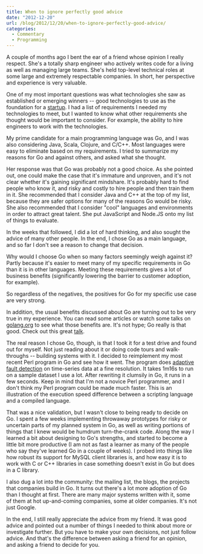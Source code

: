 ```yaml
---
title: When to ignore perfectly good advice
date: "2012-12-20"
url: /blog/2012/12/20/when-to-ignore-perfectly-good-advice/
categories:
  - Commentary
  - Programming
---
```

A couple of months ago I bent the ear of a friend whose opinion I really respect. She's a totally sharp engineer who actively writes code for a living as well as managing large teams. She's held top-level technical roles at some large and extremely respectable companies. In short, her perspective and experience is very valuable.

One of my most important questions was what technologies she saw as established or emerging winners -- good technologies to use as the foundation for a [startup](http://vividcortex.com). I had a list of requirements I needed my technologies to meet, but I wanted to know what other requirements she thought would be important to consider. For example, the ability to hire engineers to work with the technologies.

My prime candidate for a main programming language was Go, and I was also considering Java, Scala, Clojure, and C/C++. Most languages were easy to eliminate based on my requirements. I tried to summarize my reasons for Go and against others, and asked what she thought.

Her response was that Go was probably not a good choice. As she pointed out, one could make the case that it's immature and unproven, and it's not clear whether it's gaining significant mindshare. It's probably hard to find people who know it, and risky and costly to hire people and then train them in it. She recommended that I consider Java and C++ at the top of my list, because they are safer options for many of the reasons Go would be risky. She also recommended that I consider "cool" languages and environments in order to attract great talent. She put JavaScript and Node.JS onto my list of things to evaluate.

In the weeks that followed, I did a lot of hard thinking, and also sought the advice of many other people. In the end, I chose Go as a main language, and so far I don't see a reason to change that decision.

Why would I choose Go when so many factors seemingly weigh against it? Partly because it's easier to meet many of my specific requirements in Go than it is in other languages. Meeting these requirements gives a lot of business benefits (significantly lowering the barrier to customer adoption, for example).

So regardless of the negatives, the positives for Go for my specific use case are very strong.

In addition, the usual benefits discussed about Go are turning out to be very true in my experience. You can read some articles or watch some talks on [golang.org](http://golang.org/) to see what those benefits are. It's not hype; Go really is that good. Check out this great [talk](http://vimeo.com/53221560).

The real reason I chose Go, though, is that I took it for a test drive and found out for myself. Not just reading about it or doing code tours and walk-throughs -- building systems with it. I decided to reimplement my most recent Perl program in Go and see how it went. The program does [adaptive fault detection](/blog/2012/10/02/adaptive-fault-detection-in-mysql-servers/) on time-series data at a fine resolution. It takes 1m16s to run on a sample dataset I use a lot. After rewriting it clumsily in Go, it runs in a few seconds. Keep in mind that I'm not a novice Perl programmer, and I don't think my Perl program could be made much faster. This is an illustration of the execution speed difference between a scripting language and a compiled language.

That was a nice validation, but I wasn't close to being ready to decide on Go. I spent a few weeks implementing throwaway prototypes for risky or uncertain parts of my planned system in Go, as well as writing portions of things that I knew would be humdrum turn-the-crank code. Along the way I learned a bit about designing to Go's strengths, and started to become a little bit more productive (I am not as fast a learner as many of the people who say they've learned Go in a couple of weeks). I probed into things like how robust its support for MySQL client libraries is, and how easy it is to work with C or C++ libraries in case something doesn't exist in Go but does in a C library.

I also dug a lot into the community: the mailing list, the blogs, the projects that companies build in Go. It turns out there's a lot more adoption of Go than I thought at first. There are many major systems written with it, some of them at hot up-and-coming companies, some at older companies. It's not just Google.

In the end, I still really appreciate the advice from my friend. It was good advice and pointed out a number of things I needed to think about more or investigate further. But you have to make your own decisions, not just follow advice. And that's the difference between asking a friend for an opinion, and asking a friend to decide for you.


